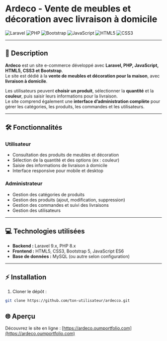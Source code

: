 # Ardeco - Vente de meubles et décoration avec livraison à domicile

![Laravel](https://img.shields.io/badge/Laravel-9.x-red)
![PHP](https://img.shields.io/badge/PHP-8.x-blue)
![Bootstrap](https://img.shields.io/badge/Bootstrap-5.3-purple)
![JavaScript](https://img.shields.io/badge/JavaScript-ES6-yellow)
![HTML5](https://img.shields.io/badge/HTML5-orange)
![CSS3](https://img.shields.io/badge/CSS3-blueviolet)

---

## 📖 Description

**Ardeco** est un site e-commerce développé avec **Laravel, PHP, JavaScript, HTML5, CSS3 et Bootstrap**.  
Le site est dédié à la **vente de meubles et décoration pour la maison**, avec **livraison à domicile**.  

Les utilisateurs peuvent **choisir un produit**, sélectionner la **quantité** et la **couleur**, puis saisir leurs informations pour la livraison.  
Le site comprend également une **interface d’administration complète** pour gérer les catégories, les produits, les commandes et les utilisateurs.

---

## 🛠 Fonctionnalités

### Utilisateur
- Consultation des produits de meubles et décoration
- Sélection de la quantité et des options (ex : couleur)
- Saisie des informations de livraison à domicile
- Interface responsive pour mobile et desktop

### Administrateur
- Gestion des catégories de produits
- Gestion des produits (ajout, modification, suppression)
- Gestion des commandes et suivi des livraisons
- Gestion des utilisateurs

---

## 💻 Technologies utilisées

- **Backend :** Laravel 9.x, PHP 8.x  
- **Frontend :** HTML5, CSS3, Bootstrap 5, JavaScript ES6  
- **Base de données :** MySQL (ou autre selon configuration)

---

## ⚡ Installation

1. Cloner le dépôt :
```bash
git clone https://github.com/ton-utilisateur/ardecco.git
```

## 🌐 Aperçu

Découvrez le site en ligne : [https://ardeco.oumportfolio.com](https://ardeco.oumportfolio.com)

